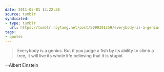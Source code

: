 ```yaml
---
date: 2011-05-01 13:22:36
source: tumblr
syndicated:
- type: tumblr
  url: https://tumblr.roytang.net/post/5099301259/everybody-is-a-genius-but-if-you-judge-a-fish-by
tags:
- quotes
---
```


<blockquote>Everybody is a genius. But if you judge a fish by its ability to climb a tree, it will live its whole life believing that it is stupid.</blockquote>
--Albert Einstein